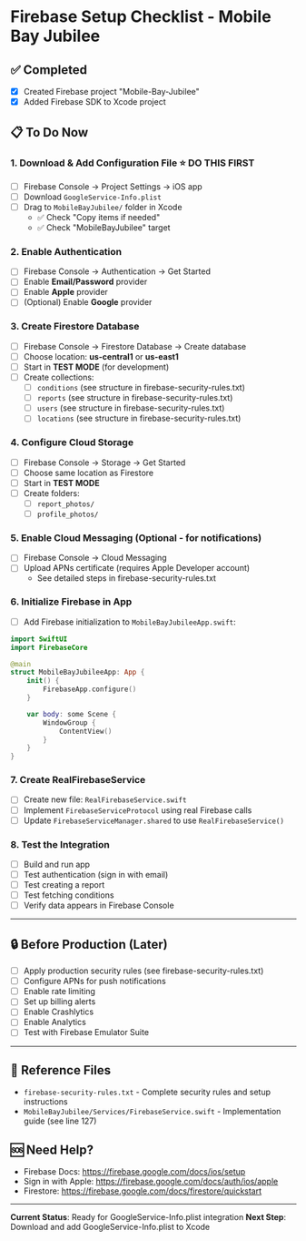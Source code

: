 # Firebase Setup Checklist - Mobile Bay Jubilee

## ✅ Completed
- [x] Created Firebase project "Mobile-Bay-Jubilee"
- [x] Added Firebase SDK to Xcode project

## 📋 To Do Now

### 1. Download & Add Configuration File ⭐ **DO THIS FIRST**
- [ ] Firebase Console → Project Settings → iOS app
- [ ] Download `GoogleService-Info.plist`
- [ ] Drag to `MobileBayJubilee/` folder in Xcode
  - ✅ Check "Copy items if needed"
  - ✅ Check "MobileBayJubilee" target

### 2. Enable Authentication
- [ ] Firebase Console → Authentication → Get Started
- [ ] Enable **Email/Password** provider
- [ ] Enable **Apple** provider
- [ ] (Optional) Enable **Google** provider

### 3. Create Firestore Database
- [ ] Firebase Console → Firestore Database → Create database
- [ ] Choose location: **us-central1** or **us-east1**
- [ ] Start in **TEST MODE** (for development)
- [ ] Create collections:
  - [ ] `conditions` (see structure in firebase-security-rules.txt)
  - [ ] `reports` (see structure in firebase-security-rules.txt)
  - [ ] `users` (see structure in firebase-security-rules.txt)
  - [ ] `locations` (see structure in firebase-security-rules.txt)

### 4. Configure Cloud Storage
- [ ] Firebase Console → Storage → Get Started
- [ ] Choose same location as Firestore
- [ ] Start in **TEST MODE**
- [ ] Create folders:
  - [ ] `report_photos/`
  - [ ] `profile_photos/`

### 5. Enable Cloud Messaging (Optional - for notifications)
- [ ] Firebase Console → Cloud Messaging
- [ ] Upload APNs certificate (requires Apple Developer account)
  - See detailed steps in firebase-security-rules.txt

### 6. Initialize Firebase in App
- [ ] Add Firebase initialization to `MobileBayJubileeApp.swift`:

```swift
import SwiftUI
import FirebaseCore

@main
struct MobileBayJubileeApp: App {
    init() {
        FirebaseApp.configure()
    }

    var body: some Scene {
        WindowGroup {
            ContentView()
        }
    }
}
```

### 7. Create RealFirebaseService
- [ ] Create new file: `RealFirebaseService.swift`
- [ ] Implement `FirebaseServiceProtocol` using real Firebase calls
- [ ] Update `FirebaseServiceManager.shared` to use `RealFirebaseService()`

### 8. Test the Integration
- [ ] Build and run app
- [ ] Test authentication (sign in with email)
- [ ] Test creating a report
- [ ] Test fetching conditions
- [ ] Verify data appears in Firebase Console

---

## 🔒 Before Production (Later)

- [ ] Apply production security rules (see firebase-security-rules.txt)
- [ ] Configure APNs for push notifications
- [ ] Enable rate limiting
- [ ] Set up billing alerts
- [ ] Enable Crashlytics
- [ ] Enable Analytics
- [ ] Test with Firebase Emulator Suite

---

## 📄 Reference Files
- `firebase-security-rules.txt` - Complete security rules and setup instructions
- `MobileBayJubilee/Services/FirebaseService.swift` - Implementation guide (see line 127)

## 🆘 Need Help?
- Firebase Docs: https://firebase.google.com/docs/ios/setup
- Sign in with Apple: https://firebase.google.com/docs/auth/ios/apple
- Firestore: https://firebase.google.com/docs/firestore/quickstart

---

**Current Status**: Ready for GoogleService-Info.plist integration
**Next Step**: Download and add GoogleService-Info.plist to Xcode

